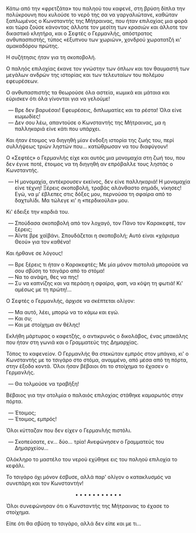Κάτω από την «φρετζάτα» του παληού του καφενέ, στη βρύση δίπλα την πολύκρουνη που κυλούσε το νερό της σα να
γαργαλιώτανε, καθώταν ξαπλωμένος ο Κωνσταντής της Μήτραινας, που ήταν επιλοχίας μια φορά και τώρα ζούσε κάνοντας άλλοτε
τον μεσίτη των κρασιών και άλλοτε τον δικαστικό κλητήρα, και ο Σεφτές ο Γερμανλής, απόστρατος ανθυπασπιστής, τύπος
«έξυπνου των χωριών», χονδρού χωρατατζή κι' αμακαδόρου πρώτης.

Η συζήτησις ήταν για τη σκοποβολή.

Ο παληός επιλοχίας έκανε τον γνώστην των όπλων και τον θαυμαστή των μεγάλων ανδρών της ιστορίας και των τελευταίων του
πολέμου εφευρέσεων.

Ο ανθυπασπιστής τα θεωρούσε όλα αστεία, κωμικά και μάταια και εύρισκεν ότι όλα γίνονται για να γελούμε!

<ol style="list-style-type: '&mdash; '">
  <li>Βρε δεν βαρυέσαι! Εφευρέσεις, διπλωματίες και τα ρέστα! Όλα είνε κωμωδίες!</li>
  <li>Δεν σου λέω, απαντούσε ο Κωνσταντής της Μήτραινας, μα η παλληκαριά είνε κάτι που υπάρχει.</li>
</ol>

Και ήταν έτοιμος να διηγηθή μίαν ένδοξη ιστορία της ζωής του, περί συλλήψεως τριών ληστών που... κατώθρωσαν να του
διαφύγουν!

Ο «Σεφτές» ο Γερμανλής είχε και αυτός μια μονομαχία στη ζωή του, που δεν έγινε ποτέ, έτοιμος να τη διηγηθή αν επρόβαλλε
τους ληστάς ο Κωνσταντής.

<ol style="list-style-type: '&mdash; '">
  <li>
    Η μονομαχία, αντέκρουσεν εκείνος, δεν είνε παλληκαριά! Η μονομαχία είνε τέχνη! Ξέρεις σκοποβολή, τραβάς αλάνθαστο
    σημάδι, νίκησες! Εγώ, να μ' έβλεπες στις δόξες μου, περνούσα τη σφαίρα από το δαχτυλίδι. Μα τώλεγε κι' η
    «περδικούλα» μου.
  </li>
</ol>

Κι' έδειξε την καρδιά του.

<ol style="list-style-type: '&mdash; '">
  <li>Σπούδασα σκοποβολή από τον λοχαγό, τον Πάνο τον Καρακεφτέ, τον ξέρεις;</li>
  <li>Άϊντε βρε χαϊβάνι. Σπουδάζεται η σκοποβολή; Αυτό είναι «χάρισμα Θεού» για τον καθένα!</li>
</ol>

Και ήρθανε σε λόγους!

<ol style="list-style-type: '&mdash; '">
  <li>Βρε ξέρεις τι ήταν ο Καρακεφτές; Με μία μόνον πιστολιά μπορούσε να σου σβύση το τσιγάρο από το στόμα!</li>
  <li>Να το ανάψη, θες να πης!</li>
  <li>Συ να καπνίζης και να περάση η σφαίρα, φαπ, να κόψη τη φωτιά! Κι' αμέσως με τη πρώτη!...</li>
</ol>

Ο Σεφτές ο Γερμανλής, άρχισε να σκέπτεται ολίγον:

<ol style="list-style-type: '&mdash; '">
  <li>Μα αυτό, λέει, μπορώ να το κάμω και εγώ.</li>
  <li>Και συ;</li>
  <li>Και με στοίχημα αν θέλης!</li>
</ol>

Εκλήθη μάρτυρας ο καφετζής, ο αντικρυνός ο δικολάβος, ένας μπακάλης που ήταν στη γωνιά και ο Γραμματεύς της Δημαρχίας.

Τόπος το καφενείον. Ο Γερμανλής θα στεκώταν εμπρός στον μπάγκο, κι' ο Κωνσταντής με το τσιγάρο στο στόμα, αναμμένο, από
μέσα από τη πόρτα, στην έξοδο κοντά. Όλοι ήσαν βέβαιοι ότι το στοίχημα το έχασεν ο Γερμανλής.

<ol style="list-style-type: '&mdash; '">
  <li>Θα τολμούσε να τραβήξη!</li>
</ol>

Βέβαιος για την ατολμία ο παλαιός επιλοχίας στάθηκε καμαρωτός στην πόρτα.

<ol style="list-style-type: '&mdash; '">
  <li>Έτοιμος;</li>
  <li>Έτοιμος, εμπρός!</li>
</ol>

Όλοι κύτταζαν που δεν είχεν ο Γερμανλής πιστόλι.

<ol style="list-style-type: '&mdash; '">
  <li>Σκοπεύσατε, εν... δύο... τρία! Ανεφώνησεν ο Γραμματεύς του Δημαρχείου...</li>
</ol>

Ολόκληρο το μαστέλο του νερού εχύθηκε εις του παληού επιλοχία το κεφάλι.

Το τσιγάρο όχι μόνον έσβυσε, αλλά παρ' ολίγον ο κατακλυσμός να συνεπάρη και τον Κωνσταντήν!

<div style="text-align: center; margin-bottom: 1em">• • • • • • • • • • •</div>

Όλοι συνεφώνησαν ότι ο Κωνσταντής της Μήτραινας το έχασε το στοίχημα.

Είπε ότι θα σβύση το τσιγάρο, αλλά δεν είπε και με τι...
